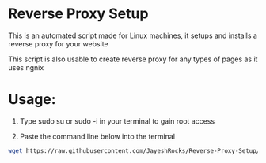 # Reverse Proxy Setup

This is an automated script made for Linux machines, it setups and installs a reverse proxy for your website

This script is also usable to create reverse proxy for any types of pages as it uses ngnix

# Usage:

1. Type sudo su or sudo -i in your terminal to gain root access

2. Paste the command line below into the terminal

```bash
wget https://raw.githubusercontent.com/JayeshRocks/Reverse-Proxy-Setup/main/rproxy.sh && bash rproxy.sh
```
